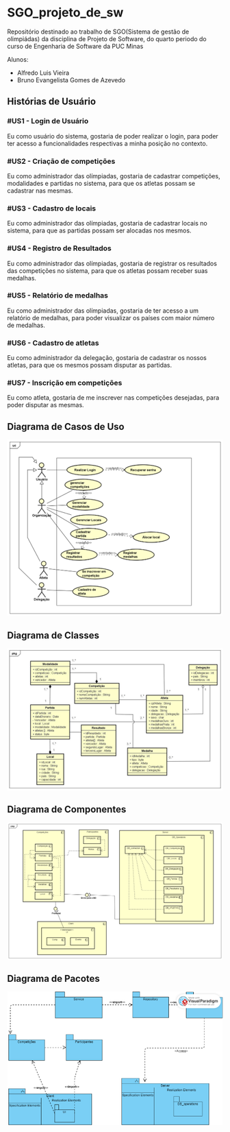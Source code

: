 # SGO_projeto_de_sw

Repositório destinado ao trabalho de SGO(Sistema de gestão de olimpiádas) da disciplina de Projeto de Software, do quarto periodo do curso de Engenharia de Software da PUC Minas

Alunos: 
 - Alfredo Luis Vieira
 - Bruno Evangelista Gomes de Azevedo

## Histórias de Usuário

### #US1 - Login de Usuário
Eu como usuário do sistema, gostaria de poder realizar o login, para poder ter acesso a funcionalidades
respectivas a minha posição no contexto.

### #US2 - Criação de competições
Eu como administrador das olímpiadas, gostaria de cadastrar competições, modalidades e partidas no sistema,
para que os atletas possam se cadastrar nas mesmas.

### #US3 - Cadastro de locais
Eu como administrador das olímpiadas, gostaria de cadastrar locais no sistema,
para que as partidas possam ser alocadas nos mesmos.

### #US4 - Registro de Resultados
Eu como administrador das olímpiadas, gostaria de registrar os resultados das competições no sistema,
para que os atletas possam receber suas medalhas.

### #US5 - Relatório de medalhas
Eu como administrador das olímpiadas, gostaria de ter acesso a um relatório de medalhas,
para poder visualizar os países com maior número de medalhas.

### #US6 - Cadastro de atletas
Eu como administrador da delegação, gostaria de cadastrar os nossos atletas, para que os mesmos
possam disputar as partidas.

### #US7 - Inscrição em competições
Eu como atleta, gostaria de me inscrever nas competições desejadas, para poder disputar as mesmas.

## Diagrama de Casos de Uso

![Diagrama de Casos de Uso](Imagens/diagrama_casos-de_uso.png)

## Diagrama de Classes

![Diagrama de Classes](Imagens/diagramaClasses.jpg)

## Diagrama de Componentes

![Diagrama de Componentes](Imagens/diagrama_de_componentes.png)

## Diagrama de Pacotes

![Diagrama de Pacotes](Imagens/Diagrama_de_pacotes.png)



